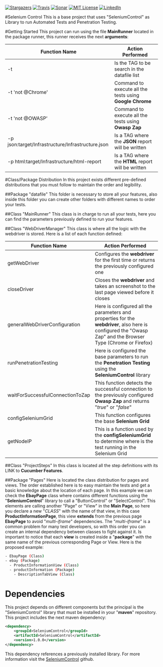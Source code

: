 [![Stargazers][stars-shield]][stars-url]
[![Travis][travis-shield]][travis-url]
[![Sonar][sonar-shield]][sonar-url]
[![MIT License][license-shield]][license-url]
[![LinkedIn][linkedin-shield]][linkedin-url]

#Selenium Control
This is a base project that uses "SeleniumControl" as Library to run Automated Tests and Penetration Testing.

#Getting Started
This project can run using the file **MainRunner** located in the package runner, this runner receives the next **arguments**:

|Function Name                                      |Action Performed|
|---                                                |---|
|-t                                                 |Is the TAG to be search in the datafile list|
|-t 'not @Chrome'                                   |Command to execute all the tests using **Google Chrome**|
|-t 'not @OWASP'                                    |Command to execute all the tests using **Owasp Zap**|
|-p json:target/Infrastructure/Infrastructure.json  |Is a TAG where the **JSON** report will be written|
|-p html:target/Infrastructure/html-report          |Is a TAG where the **HTML** report will be written|

#Class/Package Distribution
In this project exists different pre-defined distributions that you must follow to maintain the order and legibility.

##Package "datafile"
This folder is necessary to store all your features, also inside this folder you can create other folders with different names to order your tests.

##Class "MainRunner"
This class is in charge to run all your tests, here you can find the parameters previously defined to run your features.

##Class "WebDriverManager"
This class is where all the logic with the webdriver is stored. Here is a list of each function defined:

|Function Name                      |Action Performed|
|---                                |---|
|getWebDriver                       |Configures the **webdriver** for the first time or returns the previously configured one |
|closeDriver                        |Closes the **webdriver** and takes an screenshot to the last page viewed before it closes |
|generalWebDriverConfiguration      |Here is configured all the parameters and properties for the **webdriver**, also here is configured the "Owasp Zap" and the Browser Type (Chrome or Firefox) |
|runPenetrationTesting              |Here is configured the base parameters to run the **Penetration Testing** using the **SeleniumControl** library |
|waitForSuccessfulConnectionToZap   |This function detects the successful connection to the previously configured **Owasp Zap** and returns "*true*" or "*false*" |
|configSeleniumGrid                 |This function configures the base **Selenium Grid** |
|getNodeIP                          |This is a function used by the **configSeleniumGrid** to determine where is the test running in the Selenium Grid |

##Class "ProjectSteps" 
In this class is located all the step definitions with its LINK to **Cucumber Features**. 

##Package "Pages"
Here is located the class distribution for pages and views. The order established here is to easy maintain the tests and get a basic knowledge about the location of each page.
In this example we can check the **EbayPage** class where contains different functions using the "**SeleniumControl**" library to call a "ButtonControl" or "SelectControl".
This elements are calling another "Page" or "View" in the **Main Page**, so here you declare a new "*CLASS*" with the name of that view, in this case **ProductInformationPage**,
this view **extends** from the previous page **EbayPage** to avoid "*multi-iframe*" dependencies.
The "*multi-iframe*" is a common problem for many test developers, so with this order you can create an internal dependency between classes to fight against it.
Is important to notice that each **view** is created inside a "**package**" with the same name of the previous corresponding Page or View. Here is the proposed example:

```sh
- EbayPage (Class)
- ebay (Package)
  - ProductInformationView (Class)
  - productInformation (Package)
    - DescriptionTabView (Class)
```

# Dependencies
This project depends on different components but the principal is the "SeleniumControl" library that must be installed in your "**maven**" repository. This project includes the next maven dependency: 

```xml
<dependency>
    <groupId>SeleniumControl</groupId>
    <artifactId>SeleniumControl</artifactId>
    <version>1.0.0</version>
</dependency>
```
This dependency references a previously installed library. For more information visit the [SeleniumControl](https://github.com/jesuslnv/SeleniumControl) github.


<!-- LINKS -->
[stars-shield]: https://img.shields.io/github/stars/jesuslnv/Infrastructure.svg
[stars-url]: https://github.com/jesuslnv/Infrastructure/stargazers
[travis-shield]: https://travis-ci.com/jesuslnv/Infrastructure.svg?branch=master
[travis-url]: https://travis-ci.com/jesuslnv/Infrastructure
[sonar-shield]: https://sonarcloud.io/api/project_badges/measure?project=jesuslnv_Infrastructure&metric=alert_status
[sonar-url]: https://sonarcloud.io/dashboard?id=jesuslnv_Infrastructure
[license-shield]: https://img.shields.io/badge/License-MIT-green.svg
[license-url]: https://github.com/jesuslnv/Infrastructure/blob/master/LICENSE
[linkedin-shield]: https://img.shields.io/badge/-LinkedIn-black.svg?logo=linkedin&colorB=1E5799
[linkedin-url]: https://pe.linkedin.com/in/jesus-luis-neira-vizcarra-27b4b31a